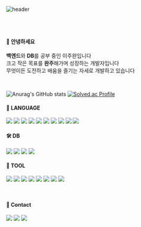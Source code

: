 ![header](https://capsule-render.vercel.app/api?type=waving&color=FFFFFF&text=%20Juwan's%20GitHub%20&height=200&fontSize=90&fontColor=060032)

<br><br>

<h4>👋 안녕하세요 </h4> 
<p>
    <b>백엔드</b>와 <b>DB</b>를 공부 중인 이주완입니다<br>
    크고 작은 목표를 <b>완주</b>해가며 성장하는 개발자입니다<br>
    무엇이든 도전하고 배움을 즐기는 자세로 개발하고 있습니다
</p>

<br>

![Anurag's GitHub stats](https://github-readme-stats.vercel.app/api?username=juwan-25&show_icons=true&theme=transparent)
[![Solved.ac Profile](http://mazassumnida.wtf/api/generate_badge?boj=ljw0525)](https://solved.ac/ljw0525)
<br>

<h4>🔎 LANGUAGE</h4>
<p>
    <img src="https://img.shields.io/badge/Java-007396?style=for-the-badge&logo=Java&logoColor=white">
    <img src="https://img.shields.io/badge/HTML5-E34F26?style=for-the-badge&logo=HTML5&logoColor=white">
    <img src="https://img.shields.io/badge/CSS3-1572B6?style=for-the-badge&logo=CSS3&logoColor=white">
    <img src="https://img.shields.io/badge/javascript-F7DF1E?style=for-the-badge&logo=javascript&logoColor=black">
    <img src="https://img.shields.io/badge/node.js-339933?style=for-the-badge&logo=Node.js&logoColor=white">
    <img src="https://img.shields.io/badge/PHP-777BB4?style=for-the-badge&logo=PHP&logoColor=white">                      
    <img src="https://img.shields.io/badge/spring-6DB33F?style=for-the-badge&logo=spring&logoColor=white">
    <img src="https://img.shields.io/badge/C-A8B9CC?style=for-the-badge&logo=C&logoColor=white">
    <img src="https://img.shields.io/badge/C%2B%2B-00599C?style=for-the-badge&logo=C%2B%2B&logoColor=white">
    <img src="https://img.shields.io/badge/C%23-9B4F96?style=for-the-badge&logo=Csharp&logoColor=white">
</p>

<h4>🛠 DB </h4>
<p>
    <img src="https://img.shields.io/badge/mysql-4479A1?style=for-the-badge&logo=mysql&logoColor=white">
    <img src="https://img.shields.io/badge/Firebase-FFCA28?style=for-the-badge&logo=Firebase&logoColor=white">
    <img src="https://img.shields.io/badge/Oracle-F80000?style=for-the-badge&logo=Oracle&logoColor=white">
    <img src="https://img.shields.io/badge/SQLite-003B57?style=for-the-badge&logo=SQLite&logoColor=white">
</p>

<h4>🧱 TOOL</h4>
<p>
    <img src="https://img.shields.io/badge/IntelliJ-000000?style=for-the-badge&logo=IntelliJ IDEA&logoColor=white"> 
    <img src="https://img.shields.io/badge/Eclipse-2C2255?style=for-the-badge&logo=Eclipse&logoColor=white"> 
    <img src="https://img.shields.io/badge/Android Studio-3DDC84?style=for-the-badge&logo=Android&logoColor=white"> 
    <img src="https://img.shields.io/badge/Visual Studio Code-007ACC?style=for-the-badge&logo=VScode&logoColor=white"> 
    <img src="https://img.shields.io/badge/Visual Studio-5C2D91?style=for-the-badge&logo=Visual Studio&logoColor=white">
    <img src="https://img.shields.io/badge/Bootstrap-7952B3?style=for-the-badge&logo=Bootstrap&logoColor=white">
    <img src="https://img.shields.io/badge/FileZilla-BF0000?style=for-the-badge&logo=filezilla&logoColor=white">
    <img src="https://img.shields.io/badge/AmazonAWS-232F3E?style=for-the-badge&logo=amazonaws&logoColor=white">
</p><br>

<h4><b>🤍 Contact</b></H4>
<p>
<a href="https://github.com/juwan-25" target="_blank"><img src="https://img.shields.io/badge/github-181717?style=for-the-badge&logo=github&logoColor=white"></a>
<a href="https://velog.io/@juwan-25" target="_blank"><img src="https://img.shields.io/badge/velog-63CFA8?style=for-the-badge&logo=vimeo&logoColor=white"></a>
<a href="https://www.instagram.com/wwn_25/" target="_blank"><img src="https://img.shields.io/badge/instagram-E4405F?style=for-the-badge&logo=instagram&logoColor=white"></a>
</br>

<!--
**juwan-25/juwan-25** is a ✨ _special_ ✨ repository because its `README.md` (this file) appears on your GitHub profile.

Here are some ideas to get you started:

- 🔭 I’m currently working on ...
- 🌱 I’m currently learning ...
- 👯 I’m looking to collaborate on ...
- 🤔 I’m looking for help with ...
- 💬 Ask me about ...
- 📫 How to reach me: ...
- 😄 Pronouns: ...
- ⚡ Fun fact: ...
-->
